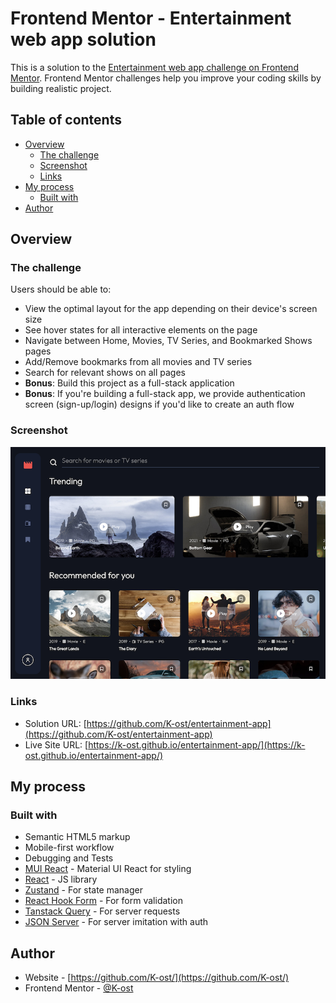 # Frontend Mentor - Entertainment web app solution

This is a solution to the [Entertainment web app challenge on Frontend Mentor](https://www.frontendmentor.io/challenges/entertainment-web-app-J-UhgAW1X). Frontend Mentor challenges help you improve your coding skills by building realistic project.

## Table of contents

- [Overview](#overview)
  - [The challenge](#the-challenge)
  - [Screenshot](#screenshot)
  - [Links](#links)
- [My process](#my-process)
  - [Built with](#built-with)
- [Author](#author)

## Overview

### The challenge

Users should be able to:

- View the optimal layout for the app depending on their device's screen size
- See hover states for all interactive elements on the page
- Navigate between Home, Movies, TV Series, and Bookmarked Shows pages
- Add/Remove bookmarks from all movies and TV series
- Search for relevant shows on all pages
- **Bonus**: Build this project as a full-stack application
- **Bonus**: If you're building a full-stack app, we provide authentication screen (sign-up/login) designs if you'd like to create an auth flow

### Screenshot

![](./screenshot.jpg)

### Links

- Solution URL: [https://github.com/K-ost/entertainment-app](https://github.com/K-ost/entertainment-app)
- Live Site URL: [https://k-ost.github.io/entertainment-app/](https://k-ost.github.io/entertainment-app/)

## My process

### Built with

- Semantic HTML5 markup
- Mobile-first workflow
- Debugging and Tests
- [MUI React](https://mui.com/) - Material UI React for styling
- [React](https://reactjs.org/) - JS library
- [Zustand](https://zustand-demo.pmnd.rs/) - For state manager
- [React Hook Form](https://react-hook-form.com/) - For form validation
- [Tanstack Query](https://tanstack.com/query/latest) - For server requests
- [JSON Server](https://www.npmjs.com/package/json-server) - For server imitation with auth

## Author

- Website - [https://github.com/K-ost/](https://github.com/K-ost/)
- Frontend Mentor - [@K-ost](https://www.frontendmentor.io/profile/K-ost)
